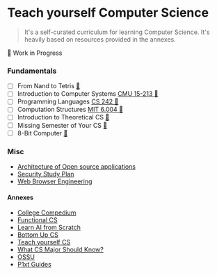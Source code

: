 # Teach yourself Computer Science
> It's a self-curated curriculum for learning Computer Science. It's heavily based on resources provided in the annexes.

🚧 Work in Progress

### Fundamentals
- [ ] From Nand to Tetris [🔗](https://www.nand2tetris.org/)
- [ ] Introduction to Computer Systems [CMU 15-213 🔗](https://scs.hosted.panopto.com/Panopto/Pages/Sessions/List.aspx#folderID=%22b96d90ae-9871-4fae-91e2-b1627b43e25e%22&maxResults=50)
- [ ] Programming Languages [CS 242 🔗](https://web.stanford.edu/class/cs242/materials.html)
- [ ] Computation Structures [MIT 6.004 🔗](https://web.archive.org/web/20191227205825/https://6004.mit.edu/web/fall19/resources/lectures)
- [ ] Introduction to Theoretical CS [🔗](https://introtcs.org/public/)
- [ ] Missing Semester of Your CS [🔗](https://missing.csail.mit.edu/)
- [ ] 8-Bit Computer [🔗](https://eater.net/8bit)

### Misc
- [Architecture of Open source applications](https://aosabook.org/en/index.html)
- [Security Study Plan](https://github.com/jassics/security-study-plan)
- [Web Browser Engineering](https://browser.engineering/)



#### Annexes
- [College Compedium](https://collegecompendium.org/)
- [Functional CS](https://functionalcs.github.io/curriculum/)
- [Learn AI from Scratch](https://learnaifromscratch.github.io/)
- [Bottom Up CS](https://www.bottomupcs.com/)
- [Teach yourself CS](https://teachyourselfcs.com/)
- [What CS Major Should Know?](https://matt.might.net/articles/what-cs-majors-should-know/)
- [OSSU](https://github.com/ossu/computer-science)
- [P1xt Guides](https://github.com/P1xt/p1xt-guides)
